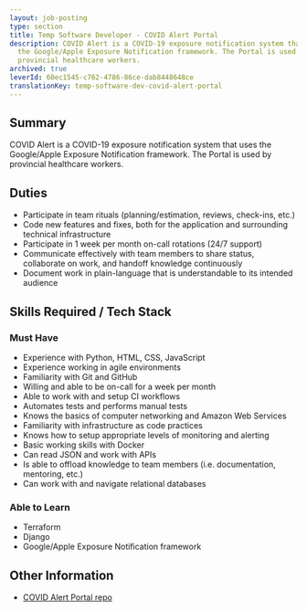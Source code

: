 ```yaml
---
layout: job-posting
type: section
title: Temp Software Developer - COVID Alert Portal
description: COVID Alert is a COVID-19 exposure notification system that uses
  the Google/Apple Exposure Notification framework. The Portal is used by
  provincial healthcare workers.
archived: true
leverId: 60ec1545-c762-4786-86ce-dab8448648ce
translationKey: temp-software-dev-covid-alert-portal
---
```

## Summary

COVID Alert is a COVID-19 exposure notification system that uses the Google/Apple Exposure Notification framework. The Portal is used by provincial healthcare workers.

## Duties

* Participate in team rituals (planning/estimation, reviews, check-ins, etc.)
* Code new features and fixes, both for the application and surrounding technical infrastructure
* Participate in 1 week per month on-call rotations (24/7 support)
* Communicate effectively with team members to share status, collaborate on work, and handoff knowledge continuously
* Document work in plain-language that is understandable to its intended audience

## Skills Required / Tech Stack

### Must Have

* Experience with Python, HTML, CSS, JavaScript
* Experience working in agile environments
* Familiarity with Git and GitHub
* Willing and able to be on-call for a week per month
* Able to work with and setup CI workflows
* Automates tests and performs manual tests
* Knows the basics of computer networking and Amazon Web Services
* Familiarity with infrastructure as code practices
* Knows how to setup appropriate levels of monitoring and alerting
* Basic working skills with Docker
* Can read JSON and work with APIs
* Is able to offload knowledge to team members (i.e. documentation, mentoring, etc.)
* Can work with and navigate relational databases

### Able to Learn

* Terraform
* Django
* Google/Apple Exposure Notification framework

## Other Information

* [COVID Alert Portal repo](https://github.com/cds-snc/covid-alert-portal)